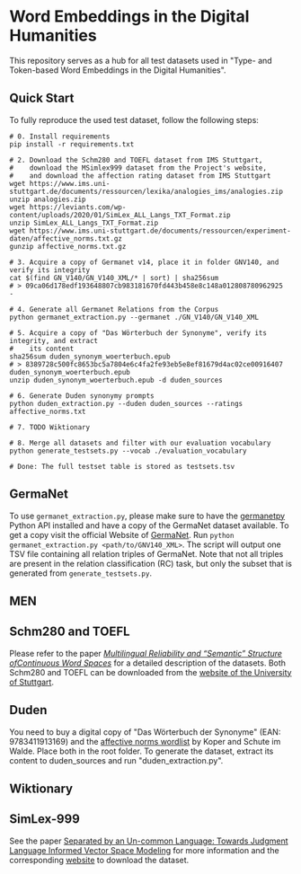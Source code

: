 # Word Embeddings in the Digital Humanities

This repository serves as a hub for all test datasets used in "Type- and Token-based Word Embeddings in the Digital Humanities".

## Quick Start

To fully reproduce the used test dataset, follow the following steps:

```shell
# 0. Install requirements
pip install -r requirements.txt

# 2. Download the Schm280 and TOEFL dataset from IMS Stuttgart,
#    download the MSimlex999 dataset from the Project's website,
#    and download the affection rating dataset from IMS Stuttgart
wget https://www.ims.uni-stuttgart.de/documents/ressourcen/lexika/analogies_ims/analogies.zip
unzip analogies.zip
wget https://leviants.com/wp-content/uploads/2020/01/SimLex_ALL_Langs_TXT_Format.zip
unzip SimLex_ALL_Langs_TXT_Format.zip
wget https://www.ims.uni-stuttgart.de/documents/ressourcen/experiment-daten/affective_norms.txt.gz
gunzip affective_norms.txt.gz

# 3. Acquire a copy of Germanet v14, place it in folder GNV140, and verify its integrity
cat $(find GN_V140/GN_V140_XML/* | sort) | sha256sum
# > 09ca06d178edf193648807cb983181670fd443b458e8c148a012808780962925  -

# 4. Generate all Germanet Relations from the Corpus
python germanet_extraction.py --germanet ./GN_V140/GN_V140_XML

# 5. Acquire a copy of "Das Wörterbuch der Synonyme", verify its integrity, and extract
#    its content
sha256sum duden_synonym_woerterbuch.epub
# > 8389728c500fc8653bc5a7804e6c4fa2fe93eb5e8ef81679d4ac02ce00916407  duden_synonym_woerterbuch.epub
unzip duden_synonym_woerterbuch.epub -d duden_sources

# 6. Generate Duden synonymy prompts
python duden_extraction.py --duden duden_sources --ratings affective_norms.txt

# 7. TODO Wiktionary

# 8. Merge all datasets and filter with our evaluation vocabulary
python generate_testsets.py --vocab ./evaluation_vocabulary

# Done: The full testset table is stored as testsets.tsv
```

## GermaNet

To use `germanet_extraction.py`, please make sure to have the [germanetpy](https://github.com/Germanet-sfs/germanetpy) Python API installed and have a copy of the GermaNet dataset available. To get a copy visit the official Website of [GermaNet](https://uni-tuebingen.de/fakultaeten/philosophische-fakultaet/fachbereiche/neuphilologie/seminar-fuer-sprachwissenschaft/arbeitsbereiche/allg-sprachwissenschaft-computerlinguistik/ressourcen/lexica/germanet-1/).
Run `python germanet_extraction.py <path/to/GNV140_XML>`.
The script will output one TSV file containing all relation triples of GermaNet.
Note that not all triples are present in the relation classification (RC) task, but only the subset that is generated from `generate_testsets.py`.

## MEN

## Schm280 and TOEFL

Please refer to the paper [_Multilingual Reliability and “Semantic” Structure ofContinuous Word Spaces_](https://aclanthology.org/W15-0105.pdf) for a detailed description of the datasets. Both Schm280 and TOEFL can be downloaded from the [website of the University of Stuttgart](https://www.ims.uni-stuttgart.de/forschung/ressourcen/lexika/analogies/).

## Duden

You need to buy a digital copy of "Das Wörterbuch der Synonyme" (EAN: 9783411913169) and 
the [affective norms wordlist](http://www.schulteimwalde.de/resources/affective-norms.html) by Koper and Schute im Walde.
Place both in the root folder. To generate the dataset, extract its content to duden_sources and run "duden_extraction.py". 

## Wiktionary



## SimLex-999

See the paper [Separated by an Un-common Language: Towards Judgment Language Informed Vector Space Modeling](https://arxiv.org/pdf/1508.00106.pdf) for more information and the corresponding [website](https://leviants.com/multilingual-simlex999-and-wordsim353/) to download the dataset.

